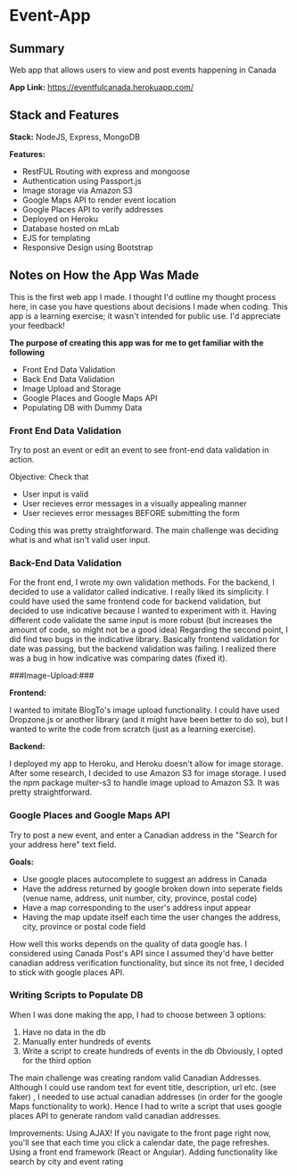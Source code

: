 # Event-App


## Summary
Web app that allows users to view and post events happening in Canada

**App Link:** https://eventfulcanada.herokuapp.com/

## Stack and Features

**Stack:** NodeJS, Express, MongoDB

**Features:**
- RestFUL Routing with express and mongoose
- Authentication using Passport.js
- Image storage via Amazon S3
- Google Maps API to render event location
- Google Places API to verify addresses
- Deployed on Heroku
- Database hosted on mLab
- EJS for templating
- Responsive Design using Bootstrap

## Notes on How the App Was Made

This is the first web app I made. I thought I'd outline my thought process here, in case you have questions about decisions I made when coding. This app is a learning exercise; it wasn't intended for public use. I'd appreciate your feedback!

**The purpose of creating this app was for me to get familiar with the following**

- Front End Data Validation
- Back End Data Validation
- Image Upload and Storage
- Google Places and Google Maps API
- Populating DB with Dummy Data

### Front End Data Validation ###

Try to post an event or edit an event to see front-end data validation in action.

Objective: Check that
- User input is valid
- User recieves error messages in a visually appealing manner
- User recieves error messages BEFORE submitting the form

Coding this was pretty straightforward. The main challenge was deciding what is and what isn't valid user input. 

### Back-End Data Validation ###

For the front end, I wrote my own validation methods. For the backend, I decided to use a validator called indicative. I really liked its simplicity. I could have used the same frontend code for backend validation, but decided to use indicative because I wanted to experiment with it. Having different code validate the same input is more robust (but increases the amount of code, so might not be a good idea)
Regarding the second point, I did find two bugs in the indicative library. Basically frontend validation for date was passing, but the backend validation was failing. I realized there was a bug in how indicative was comparing dates (fixed it).

###Image-Upload:###

**Frontend:**

I wanted to imitate BlogTo's image upload functionality. I could have used Dropzone.js or another library (and it might have been better to do so), but I wanted to write the code from scratch (just as a learning exercise).

**Backend:**

I deployed my app to Heroku, and Heroku doesn't allow for image storage. After some research, I decided to use Amazon S3 for image storage. I used the npm package multer-s3 to handle image upload to Amazon S3. It was pretty straightforward.

### Google Places and Google Maps API ###

Try to post a new event, and enter a Canadian address in the "Search for your address here" text field.

**Goals:**

- Use google places autocomplete to suggest an address in Canada
- Have the address returned by google broken down into seperate fields (venue name, address, unit number, city, province, postal code)
- Have a map corresponding to the user's address input appear
- Having the map update itself each time the user changes the address, city, province or postal code field

How well this works depends on the quality of data google has. I considered using Canada Post's API since I assumed they'd have better canadian address verification functionality, but since its not free, I decided to stick with google places API.

### Writing Scripts to Populate DB ###

When I was done making the app, I had to choose between 3 options:

1. Have no data in the db
2. Manually enter hundreds of events
3. Write a script to create hundreds of events in the db
Obviously, I opted for the third option

The main challenge was creating random valid Canadian Addresses. Although I could use random text for event title, description, url etc. (see faker) , I needed to use actual canadian addresses (in order for the google Maps functionality to work). Hence I had to write a script that uses google places API to generate random valid canadian addresses.

Improvements:
Using AJAX! If you navigate to the front page right now, you'll see that each time you click a calendar date, the page refreshes. 
Using a front end framework (React or Angular).
Adding functionality like search by city and event rating
